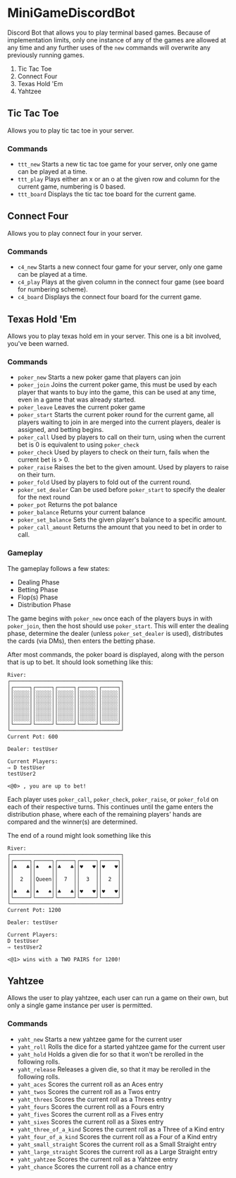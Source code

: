 # MiniGameDiscordBot
Discord Bot that allows you to play terminal based games. Because of implementation limits, only one instance of any of the games are allowed at any time and any further uses of the `new` commands will overwrite any previously running games.

1. Tic Tac Toe
2. Connect Four
3. Texas Hold 'Em
4. Yahtzee

## Tic Tac Toe
Allows you to play tic tac toe in your server.

### Commands
- `ttt_new` Starts a new tic tac toe game for your server, only one game can be played at a time.
- `ttt_play` Plays either an x or an o at the given row and column for the current game, numbering is 0 based.
- `ttt_board` Displays the tic tac toe board for the current game.

## Connect Four
Allows you to play connect four in your server.

### Commands
- `c4_new` Starts a new connect four game for your server, only one game can be played at a time.
- `c4_play` Plays at the given column in the connect four game (see board for numbering scheme).
- `c4_board` Displays the connect four board for the current game.

## Texas Hold 'Em
Allows you to play texas hold em in your server. This one is a bit involved, you've been warned.

### Commands
- `poker_new` Starts a new poker game that players can join
- `poker_join` Joins the current poker game, this must be used by each player that wants to buy into the game, this can be used at any time, even in a game that was already started.
- `poker_leave` Leaves the current poker game
- `poker_start` Starts the current poker round for the current game, all players waiting to join in are merged into the current players, dealer is assigned, and betting begins.
- `poker_call`  Used by players to call on their turn, using when the current bet is 0 is equivalent to using `poker_check`
- `poker_check` Used by players to check on their turn, fails when the current bet is > 0.
- `poker_raise` Raises the bet to the given amount. Used by players to raise on their turn.
- `poker_fold` Used by players to fold out of the current round.
- `poker_set_dealer` Can be used before `poker_start` to specify the dealer for the next round
- `poker_pot` Returns the pot balance
- `poker_balance` Returns your current balance
- `poker_set_balance` Sets the given player's balance to a specific amount.
- `poker_call_amount` Returns the amount that you need to bet in order to call.

### Gameplay
The gameplay follows a few states:
- Dealing Phase
- Betting Phase
- Flop(s) Phase
- Distribution Phase
  
The game begins with `poker_new` once each of the players buys in with `poker_join`, then the host should use `poker_start`. This will enter the dealing phase, determine the dealer (unless `poker_set_dealer` is used), distributes the cards (via DMs), then enters the betting phase.

After most commands, the poker board is displayed, along with the person that is up to bet. It should look something like this:
```
River:
┌───────────────────────────────────┐
│┌─────┐┌─────┐┌─────┐┌─────┐┌─────┐│
││░░░░░││░░░░░││░░░░░││░░░░░││░░░░░││
││░░░░░││░░░░░││░░░░░││░░░░░││░░░░░││
││░░░░░││░░░░░││░░░░░││░░░░░││░░░░░││
││░░░░░││░░░░░││░░░░░││░░░░░││░░░░░││
││░░░░░││░░░░░││░░░░░││░░░░░││░░░░░││
│└─────┘└─────┘└─────┘└─────┘└─────┘│
└───────────────────────────────────┘
Current Pot: 600

Dealer: testUser

Current Players:
⇒ D testUser
testUser2

<@0> , you are up to bet!
```

Each player uses `poker_call`, `poker_check`, `poker_raise`, or `poker_fold` on each of their respective turns. This continues until the game enters the distribution phase, where each of the remaining players' hands are compared and the winner(s) are determined.

The end of a round might look something like this

```
River:
┌───────────────────────────────────┐
│┌─────┐┌─────┐┌─────┐┌─────┐┌─────┐│
││♣   ♣││♠   ♠││♣   ♣││♥   ♥││♥   ♥││
││     ││     ││     ││     ││     ││
││  2  ││Queen││  7  ││  3  ││  2  ││
││     ││     ││     ││     ││     ││
││♣   ♣││♠   ♠││♣   ♣││♥   ♥││♥   ♥││
│└─────┘└─────┘└─────┘└─────┘└─────┘│
└───────────────────────────────────┘
Current Pot: 1200

Dealer: testUser

Current Players:
D testUser
⇒ testUser2

<@1> wins with a TWO PAIRS for 1200!
```

## Yahtzee

Allows the user to play yahtzee, each user can run a game on their own, but only a single game instance per user is permitted.

### Commands
- `yaht_new` Starts a new yahtzee game for the current user
- `yaht_roll` Rolls the dice for a started yahtzee game for the current user
- `yaht_hold` Holds a given die for so that it won't be rerolled in the following rolls.
- `yaht_release` Releases a given die, so that it may be rerolled in the following rolls.
- `yaht_aces` Scores the current roll as an Aces entry
- `yaht_twos` Scores the current roll as a Twos entry
- `yaht_threes` Scores the current roll as a Threes entry
- `yaht_fours` Scores the current roll as a Fours entry
- `yaht_fives` Scores the current roll as a Fives entry
- `yaht_sixes` Scores the current roll as a Sixes entry
- `yaht_three_of_a_kind` Scores the current roll as a Three of a Kind entry
- `yaht_four_of_a_kind` Scores the current roll as a Four of a Kind entry
- `yaht_small_straight` Scores the current roll as a Small Straight entry
- `yaht_large_straight` Scores the current roll as a Large Straight entry
- `yaht_yahtzee` Scores the current roll as a Yahtzee entry
- `yaht_chance` Scores the current roll as a chance entry